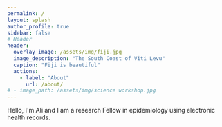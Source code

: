 ```yaml
---
permalink: /
layout: splash
author_profile: true
sidebar: false
# Header
header:
  overlay_image: /assets/img/fiji.jpg
  image_description: "The South Coast of Viti Levu"
  caption: "Fiji is beautiful"
  actions:
    - label: "About"
      url: /about/
# - image_path: /assets/img/science workshop.jpg
---
```

    
Hello, I'm Ali and I am a research Fellow in epidemiology using electronic health records. 